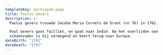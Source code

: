 ```yaml
---
templateKey: portrayed-page
title: Paulus Gevers
description: >-
  Paulus gevers trouwde Jacoba Maria Cornets de Groot (nr 76) in 1762.

  Paul Gevers gaat failliet, en gaat naar Indië. Na het overlijden van zijn
  schoonvader is hij vermogend en keert terug naar Europa.
dateBirth: "1741"
dateDeath: "1797"
---
```

